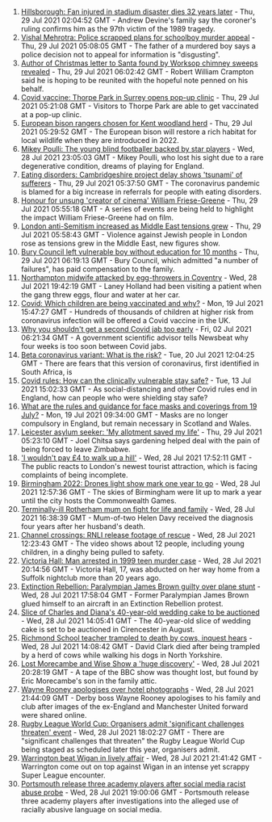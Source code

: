 1. [Hillsborough: Fan injured in stadium disaster dies 32 years later](https://www.bbc.co.uk/news/uk-england-merseyside-58005871) - Thu, 29 Jul 2021 02:04:52 GMT - Andrew Devine's family say the coroner's ruling confirms him as the 97th victim of the 1989 tragedy.
2. [Vishal Mehrotra: Police scrapped plans for schoolboy murder appeal](https://www.bbc.co.uk/news/uk-england-sussex-57995512) - Thu, 29 Jul 2021 05:08:05 GMT - The father of a murdered boy says a police decision not to appeal for information is "disgusting".
3. [Author of Christmas letter to Santa found by Worksop chimney sweeps revealed](https://www.bbc.co.uk/news/uk-england-nottinghamshire-58006173) - Thu, 29 Jul 2021 06:02:42 GMT - Robert William Crampton said he is hoping to be reunited with the hopeful note penned on his behalf.
4. [Covid vaccine: Thorpe Park in Surrey opens pop-up clinic](https://www.bbc.co.uk/news/uk-england-surrey-57999680) - Thu, 29 Jul 2021 05:21:08 GMT - Visitors to Thorpe Park are able to get vaccinated at a pop-up clinic.
5. [European bison rangers chosen for Kent woodland herd](https://www.bbc.co.uk/news/uk-england-kent-58006298) - Thu, 29 Jul 2021 05:29:52 GMT - The European bison will restore a rich habitat for local wildlife when they are introduced in 2022.
6. [Mikey Poulli: The young blind footballer backed by star players](https://www.bbc.co.uk/news/uk-england-london-57987451) - Wed, 28 Jul 2021 23:05:03 GMT - Mikey Poulli, who lost his sight due to a rare degenerative condition, dreams of playing for England.
7. [Eating disorders: Cambridgeshire project delay shows 'tsunami' of sufferers](https://www.bbc.co.uk/news/uk-england-cambridgeshire-57976418) - Thu, 29 Jul 2021 05:37:50 GMT - The coronavirus pandemic is blamed for a big increase in referrals for people with eating disorders.
8. [Honour for unsung 'creator of cinema' William Friese-Greene](https://www.bbc.co.uk/news/uk-england-bristol-57984681) - Thu, 29 Jul 2021 05:55:18 GMT - A series of events are being held to highlight the impact William Friese-Greene had on film.
9. [London anti-Semitism increased as Middle East tensions grew](https://www.bbc.co.uk/news/uk-england-london-58001771) - Thu, 29 Jul 2021 05:58:43 GMT - Violence against Jewish people in London rose as tensions grew in the Middle East, new figures show.
10. [Bury Council left vulnerable boy without education for 10 months](https://www.bbc.co.uk/news/uk-england-manchester-58000714) - Thu, 29 Jul 2021 06:19:13 GMT - Bury Council, which admitted "a number of failures", has paid compensation to the family.
11. [Northampton midwife attacked by egg-throwers in Coventry](https://www.bbc.co.uk/news/uk-england-northamptonshire-58003441) - Wed, 28 Jul 2021 19:42:19 GMT - Laney Holland had been visiting a patient when the gang threw eggs, flour and water at her car.
12. [Covid: Which children are being vaccinated and why?](https://www.bbc.co.uk/news/health-57888429) - Mon, 19 Jul 2021 15:47:27 GMT - Hundreds of thousands of children at higher risk from coronavirus infection will be offered a Covid vaccine in the UK.
13. [Why you shouldn't get a second Covid jab too early](https://www.bbc.co.uk/news/newsbeat-57682233) - Fri, 02 Jul 2021 06:21:34 GMT - A government scientific advisor tells Newsbeat why four weeks is too soon between Covid jabs.
14. [Beta coronavirus variant: What is the risk?](https://www.bbc.co.uk/news/health-55534727) - Tue, 20 Jul 2021 12:04:25 GMT - There are fears that this version of coronavirus, first identified in South Africa, is
15. [Covid rules: How can the clinically vulnerable stay safe?](https://www.bbc.co.uk/news/health-51997151) - Tue, 13 Jul 2021 15:02:33 GMT - As social-distancing and other Covid rules end in England, how can people who were shielding stay safe?
16. [What are the rules and guidance for face masks and coverings from 19 July?](https://www.bbc.co.uk/news/health-51205344) - Mon, 19 Jul 2021 09:34:00 GMT - Masks are no longer compulsory in England, but remain necessary in Scotland and Wales.
17. [Leicester asylum seeker: 'My allotment saved my life'](https://www.bbc.co.uk/news/uk-england-leicestershire-57931064) - Thu, 29 Jul 2021 05:23:10 GMT - Joel Chitsa says gardening helped deal with the pain of being forced to leave Zimbabwe.
18. ['I wouldn't pay £4 to walk up a hill'](https://www.bbc.co.uk/news/uk-england-london-58001770) - Wed, 28 Jul 2021 17:52:11 GMT - The public reacts to London's newest tourist attraction, which is facing complaints of being incomplete.
19. [Birmingham 2022: Drones light show mark one year to go](https://www.bbc.co.uk/news/uk-england-stoke-staffordshire-57999884) - Wed, 28 Jul 2021 12:57:36 GMT - The skies of Birmingham were lit up to mark a year until the city hosts the Commonwealth Games.
20. [Terminally-ill Rotherham mum on fight for life and family](https://www.bbc.co.uk/news/uk-england-south-yorkshire-58004513) - Wed, 28 Jul 2021 16:38:39 GMT - Mum-of-two Helen Davy received the diagnosis four years after her husband's death.
21. [Channel crossings: RNLI release footage of rescue](https://www.bbc.co.uk/news/uk-england-kent-57999386) - Wed, 28 Jul 2021 12:23:43 GMT - The video shows about 12 people, including young children, in a dinghy being pulled to safety.
22. [Victoria Hall: Man arrested in 1999 teen murder case](https://www.bbc.co.uk/news/uk-england-suffolk-58002514) - Wed, 28 Jul 2021 20:14:56 GMT - Victoria Hall, 17, was abducted on her way home from a Suffolk nightclub more than 20 years ago.
23. [Extinction Rebellion: Paralympian James Brown guilty over plane stunt](https://www.bbc.co.uk/news/uk-england-london-58001773) - Wed, 28 Jul 2021 17:58:04 GMT - Former Paralympian James Brown glued himself to an aircraft in an Extinction Rebellion protest.
24. [Slice of Charles and Diana's 40-year-old wedding cake to be auctioned](https://www.bbc.co.uk/news/uk-england-gloucestershire-57998885) - Wed, 28 Jul 2021 14:05:41 GMT - The 40-year-old slice of wedding cake is set to be auctioned in Cirencester in August.
25. [Richmond School teacher trampled to death by cows, inquest hears](https://www.bbc.co.uk/news/uk-england-york-north-yorkshire-57999964) - Wed, 28 Jul 2021 14:08:42 GMT - David Clark died after being trampled by a herd of cows while walking his dogs in North Yorkshire.
26. [Lost Morecambe and Wise Show a 'huge discovery'](https://www.bbc.co.uk/news/uk-england-beds-bucks-herts-57989461) - Wed, 28 Jul 2021 20:28:19 GMT - A tape of the BBC show was thought lost, but found by Eric Morecambe's son in the family attic.
27. [Wayne Rooney apologises over hotel photographs](https://www.bbc.co.uk/sport/football/58003766) - Wed, 28 Jul 2021 21:44:09 GMT - Derby boss Wayne Rooney apologises to his family and club after images of the ex-England and Manchester United forward were shared online.
28. [Rugby League World Cup: Organisers admit 'significant challenges threaten' event](https://www.bbc.co.uk/sport/rugby-league/58005329) - Wed, 28 Jul 2021 18:02:27 GMT - There are "significant challenges that threaten" the Rugby League World Cup being staged as scheduled later this year, organisers admit.
29. [Warrington beat Wigan in lively affair](https://www.bbc.co.uk/sport/rugby-league/58005951) - Wed, 28 Jul 2021 21:41:42 GMT - Warrington come out on top against Wigan in an intense yet scrappy Super League encounter.
30. [Portsmouth release three academy players after social media racist abuse probe](https://www.bbc.co.uk/sport/football/58005955) - Wed, 28 Jul 2021 19:00:06 GMT - Portsmouth release three academy players after investigations into the alleged use of racially abusive language on social media.
